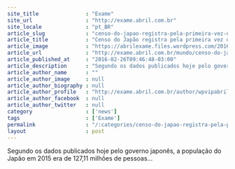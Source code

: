 ```yaml
---
site_title               : "Exame"
site_url                 : "http://exame.abril.com.br"
site_locale              : "pt_BR"
article_slug             : "censo-do-japao-registra-pela-primeira-vez-queda-na-populacao"
article_title            : "Censo do Japão registra pela primeira vez queda na população"
article_image            : "https://abrilexame.files.wordpress.com/2016/09/size_960_16_9_estudantes-no-japao.jpg?quality=70&strip=all&w=960"
article_url              : "http://exame.abril.com.br/mundo/censo-do-japao-registra-pela-primeira-vez-queda-na-populacao/"
article_published_at     : "2016-02-26T09:46:48-03:00"
article_description      : "Segundo os dados publicados hoje pelo governo japonês, a população do Japão em 2015 era de 127,11 milhões de pessoas..."
article_author_name      : ""
article_author_image     : null
article_author_biography : null
article_author_profile   : "http://exame.abril.com.br/author/wpvipabril/"
article_author_facebook  : null
article_author_twitter   : null
category                 : ['news']
tags                     : ['Exame']
permalink                : "/:categories/censo-do-japao-registra-pela-primeira-vez-queda-na-populacao/"
layout                   : post
---
```


Segundo os dados publicados hoje pelo governo japonês, a população do Japão em 2015 era de 127,11 milhões de pessoas...
